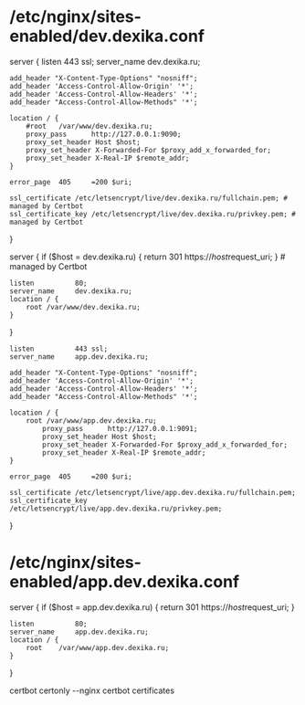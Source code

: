 # /etc/nginx/sites-enabled/dev.dexika.conf

server {
    listen          443 ssl;
    server_name     dev.dexika.ru;

    add_header "X-Content-Type-Options" "nosniff";
    add_header 'Access-Control-Allow-Origin' '*';
    add_header 'Access-Control-Allow-Headers' '*';
    add_header "Access-Control-Allow-Methods" '*';

    location / {
        #root   /var/www/dev.dexika.ru;
        proxy_pass      http://127.0.0.1:9090;
        proxy_set_header Host $host;
        proxy_set_header X-Forwarded-For $proxy_add_x_forwarded_for;
        proxy_set_header X-Real-IP $remote_addr;
    }

    error_page  405     =200 $uri;

    ssl_certificate /etc/letsencrypt/live/dev.dexika.ru/fullchain.pem; # managed by Certbot
    ssl_certificate_key /etc/letsencrypt/live/dev.dexika.ru/privkey.pem; # managed by Certbot
}

server {
    if ($host = dev.dexika.ru) {
        return 301 https://$host$request_uri;
    } # managed by Certbot

    listen          80;
    server_name     dev.dexika.ru;
    location / {
        root /var/www/dev.dexika.ru;
    }
}

    listen          443 ssl;
    server_name     app.dev.dexika.ru;

    add_header "X-Content-Type-Options" "nosniff";
    add_header 'Access-Control-Allow-Origin' '*';
    add_header 'Access-Control-Allow-Headers' '*';
    add_header "Access-Control-Allow-Methods" '*';

    location / {
        root /var/www/app.dev.dexika.ru;
            proxy_pass      http://127.0.0.1:9091;
            proxy_set_header Host $host;
            proxy_set_header X-Forwarded-For $proxy_add_x_forwarded_for;
            proxy_set_header X-Real-IP $remote_addr;
    }

    error_page  405     =200 $uri;

    ssl_certificate /etc/letsencrypt/live/app.dev.dexika.ru/fullchain.pem;
    ssl_certificate_key /etc/letsencrypt/live/app.dev.dexika.ru/privkey.pem;
}

# /etc/nginx/sites-enabled/app.dev.dexika.conf

server {
    if ($host = app.dev.dexika.ru) {
        return 301 https://$host$request_uri;
    }

    listen          80;
    server_name     app.dev.dexika.ru;
    location / {
        root    /var/www/app.dev.dexika.ru;
    }
}

certbot certonly --nginx
certbot certificates

